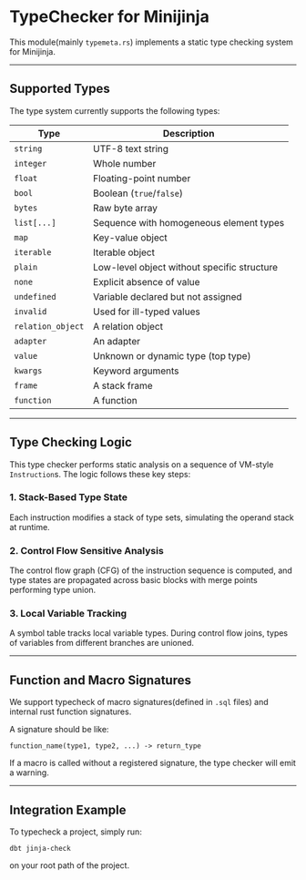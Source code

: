 # TypeChecker for Minijinja

This module(mainly `typemeta.rs`) implements a static type checking system for Minijinja.

---

## Supported Types

The type system currently supports the following types:

| Type              | Description                                     |
| ----------------- | ----------------------------------------------- |
| `string`          | UTF-8 text string                               |
| `integer`         | Whole number                                    |
| `float`           | Floating-point number                           |
| `bool`            | Boolean (`true`/`false`)                        |
| `bytes`           | Raw byte array                                  |
| `list[...]`       | Sequence with homogeneous element types         |
| `map`             | Key-value object                                |
| `iterable`        | Iterable object                                 |
| `plain`           | Low-level object without specific structure     |
| `none`            | Explicit absence of value                       |
| `undefined`       | Variable declared but not assigned              |
| `invalid`         | Used for ill-typed values                       |
| `relation_object` | A relation object                               |
| `adapter`         | An adapter                                      |
| `value`           | Unknown or dynamic type (top type)              |
| `kwargs`          | Keyword arguments                               |
| `frame`           | A stack frame                                   |
| `function`        | A function                                      |

---

## Type Checking Logic

This type checker performs static analysis on a sequence of VM-style `Instruction`s. The logic follows these key steps:

### 1. **Stack-Based Type State**

Each instruction modifies a stack of type sets, simulating the operand stack at runtime.

### 2. **Control Flow Sensitive Analysis**

The control flow graph (CFG) of the instruction sequence is computed, and type states are propagated across basic blocks with merge points performing type union.

### 3. **Local Variable Tracking**

A symbol table tracks local variable types. During control flow joins, types of variables from different branches are unioned.

---

## Function and Macro Signatures

We support typecheck of macro signatures(defined in `.sql` files) and internal rust function signatures. 

A signature should be like:
```
function_name(type1, type2, ...) -> return_type
```

If a macro is called without a registered signature, the type checker will emit a warning.

---

## Integration Example

To typecheck a project, simply run:
```
dbt jinja-check
```
on your root path of the project.
